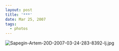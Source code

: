 ```yaml
---
layout: post
title: '***'
date: Mar 25, 2007
tags:
  - photos
---
```


![Sapegin-Artem-20D-2007-03-24-283-8392-lj.jpg](upload://Sapegin-Artem-20D-2007-03-24-283-8392-lj.jpg)
